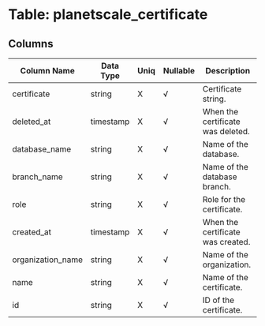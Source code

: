 # Table: planetscale_certificate

## Columns 

|  Column Name   |  Data Type  | Uniq | Nullable | Description | 
|  ----  | ----  | ----  | ----  | ---- | 
| certificate | string | X | √ | Certificate string. | 
| deleted_at | timestamp | X | √ | When the certificate was deleted. | 
| database_name | string | X | √ | Name of the database. | 
| branch_name | string | X | √ | Name of the database branch. | 
| role | string | X | √ | Role for the certificate. | 
| created_at | timestamp | X | √ | When the certificate was created. | 
| organization_name | string | X | √ | Name of the organization. | 
| name | string | X | √ | Name of the certificate. | 
| id | string | X | √ | ID of the certificate. | 


